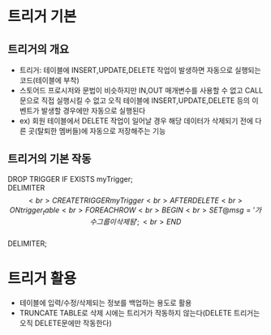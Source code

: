 # 트리거 기본

## 트리거의 개요
* 트리거: 테이블에 INSERT,UPDATE,DELETE 작업이 발생하면 자동으로 실행되는 코드(테이블에 부착)
* 스토어드 프로시저와 문법이 비슷하지만 IN,OUT 매개변수를 사용할 수 없고 CALL문으로 직접 실행시킬 수 없고 오직 테이블에 INSERT,UPDATE,DELETE 등의 이벤트가 발생할 경우에만 자동으로 실행된다
* ex) 회원 테이블에서 DELETE 작업이 일어날 경우 해당 데이터가 삭제되기 전에 다른 곳(탈퇴한 멤버들)에 자동으로 저장해주는 기능

## 트리거의 기본 작동
DROP TRIGGER IF EXISTS myTrigger;<br>
DELIMITER $$<br>
CREATE TRIGGER myTrigger<br>
  AFTER DELETE<br>
  ON trigger_table<br>
  FOR EACH ROW<br>
BEGIN<br>
  SET @msg = '가수 그룹이 삭제됨';<br>
END $$<br>
DELIMITER;<br>

# 트리거 활용
* 테이블에 입력/수정/삭제되는 정보를 백업하는 용도로 활용
* TRUNCATE TABLE로 삭제 시에는 트리거가 작동하지 않는다(DELETE 트리거는 오직 DELETE문에만 작동한다)





